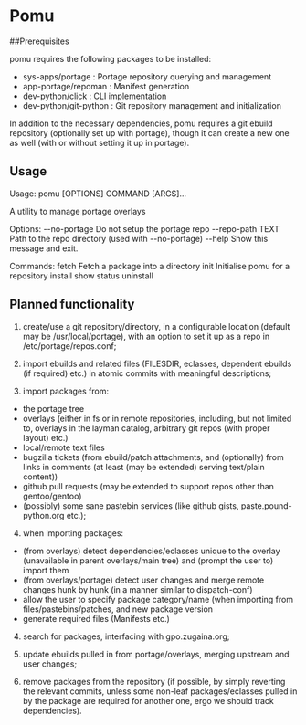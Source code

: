 # Pomu

##Prerequisites

pomu requires the following packages to be installed:

- sys-apps/portage	 : Portage repository querying and management
- app-portage/repoman	 : Manifest generation
- dev-python/click	 : CLI implementation
- dev-python/git-python	 : Git repository management and initialization

In addition to the necessary dependencies, pomu requires a git ebuild repository (optionally set up with portage), though it can create a new one as well (with or without setting it up in portage).

## Usage

Usage: pomu [OPTIONS] COMMAND [ARGS]...

  A utility to manage portage overlays

Options:
  --no-portage      Do not setup the portage repo
  --repo-path TEXT  Path to the repo directory (used with --no-portage)
  --help            Show this message and exit.

Commands:
  fetch      Fetch a package into a directory
  init       Initialise pomu for a repository
  install
  show
  status
  uninstall

## Planned functionality

1) create/use a git repository/directory, in a configurable location (default may be /usr/local/portage),
with an option to set it up as a repo in /etc/portage/repos.conf;

2) import ebuilds and related files (FILESDIR, eclasses, dependent ebuilds (if required) etc.) in atomic
commits with meaningful descriptions;

3) import packages from:
* the portage tree
* overlays (either in fs or in remote repositories, including, but not limited to, overlays in the layman
catalog, arbitrary git repos (with proper layout) etc.)
* local/remote text files
* bugzilla tickets (from ebuild/patch attachments, and (optionally) from links in comments (at least (may
be extended) serving text/plain content))
* github pull requests (may be extended to support repos other than gentoo/gentoo)
* (possibly) some sane pastebin services (like github gists, paste.pound-python.org etc.);

4) when importing packages:
* (from overlays) detect dependencies/eclasses unique to the overlay (unavailable in parent overlays/main
tree) and (prompt the user to) import them
* (from overlays/portage) detect user changes and merge remote changes hunk by hunk (in a manner
similar to dispatch-conf)
* allow the user to specify package category/name (when importing from files/pastebins/patches, and new
package version
* generate required files (Manifests etc.)

4) search for packages, interfacing with gpo.zugaina.org;

5) update ebuilds pulled in from portage/overlays, merging upstream and user changes;

6) remove packages from the repository (if possible, by simply reverting the relevant commits, unless some
non-leaf packages/eclasses pulled in by the package are required for another one, ergo we should track dependencies).
